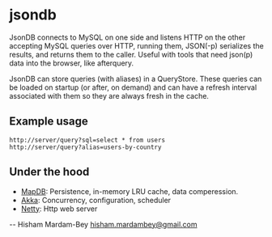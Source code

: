 jsondb
======

JsonDB connects to MySQL on one side and listens HTTP on the other accepting
MySQL queries over HTTP, running them, JSON(-p) serializes the results,
and returns them to the caller. Useful with tools that need json(p) data
into the browser, like afterquery.

JsonDB can store queries (with aliases) in a QueryStore. These queries can
be loaded on startup (or after, on demand) and can have a refresh interval
associated with them so they are always fresh in the cache.

Example usage
-------------

    http://server/query?sql=select * from users
    http://server/query?alias=users-by-country

Under the hood
--------------
* [MapDB](http://www.mapdb.org/): Persistence, in-memory LRU cache, data comperession.
* [Akka](http://akka.io): Concurrency, configuration, scheduler
* [Netty](http://netty.io): Http web server

--
Hisham Mardam-Bey <hisham.mardambey@gmail.com>

